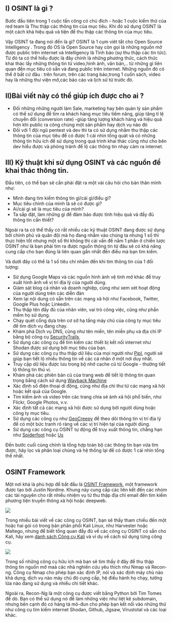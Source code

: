 ## I) OSINT  là gì ?

Bước đầu tiên trong 1 cuộc tấn công có chủ đích - hoặc 1 cuộc kiểm thử của red team là Thu thập các thông tin của mục tiêu. Khi đó sử dụng OSINT là một cách khá hiệu quả và tiện để thu thập các thông tin của mục tiêu.

Vậy OSINT ta đang nói đến là gì? 
OSINT là 1 cụm viêt tắt cho Open Source Intelligency . Trong đó OS là Open Source hay còn gọi là những nguồn mở được public trên internet và Intelligency là Tình báo (sự thu thập các tin tức). Từ đó ta có thể hiểu được là đây chính là những phương thức, cách thức khai thác lấy những thông tin từ video,hình ảnh, văn bản,.. từ những gì liên quan đến mục tiêu có sẵn và đang public trên internet. Những nguồn đó có thể ở bất cứ đâu : trên forum, trên các trang báo,trong 1 cuốn sách, video hay là những thư viện mở,các báo cáo và lịch sử từ trước đó.

## II)Bài viết này có thể giúp ích được cho ai ?  
*  Đối những những người làm Sale, marketing hay bên quản lý sản phẩm có thể sử dụng để tìm ra khách hàng mục tiêu tiềm năng, giúp tăng tỉ lệ chuyển đổi (conversion rate) -giúp tăng lượng khách hàng và hiệu quả hơn khi public ra công chúng một sản phẩm hay dịch vụ nào đó
*  Đối với 1 đội ngũ pentest và dev thì ta có sử dụng nhằm thu thập các thông tin của mục tiêu để có được 1 cái nhìn tổng quát và có những thông tin hữu ích để sử dụng trong quá trình khai thác cũng như cho bên dev hiểu được và phòng tránh để lộ các thông tin nhạy cảm ra internet.

## III) Kỹ thuật khi sử dụng OSINT và các nguồn để khai thác thông tin.
Đầu tiên, có thể bạn sẽ cần phải đặt ra một vài câu hỏi cho bản thân mình như:
* Mình đang tìm kiếm thông tin gì/cái gì/điều gì?
* Mục tiêu chính của mình là sẽ có được gì?
* Ai/cái gì sẽ là mục tiêu của mình?
* Ta sắp đặt, làm những gì để đảm bảo được tính hiệu quả và đầy đủ thông tin cần thiết? 

Ngoài ra ta có thể thấy có rất nhiều các kỹ thuật OSINT đang được sử dụng bởi chính phủ và quân đội mà họ đang nhắm vào chúng ta nhưng 1 số thì thực hiện tốt nhưng một số thì không thì cái vấn đề nằm 1 phần ở chiến lược OSINT như là bạn phải tìm ra được nguồn thông tin từ đâu sẽ có khả năng cung cấp cho bạn đúng là liên quan gần nhất đến điều mà bạn tìm kiếm.

Và dưới đây có thể là 1 số tiêu chí nhắm đến khi tìm thông tin của 1 đối tượng:

* Sử dụng Google Maps và các nguồn hình ảnh vệ tinh mở khác để truy xuất hình ảnh về vị trí địa lý của người dùng.
* Giám sát blog cá nhân và doanh nghiệp, cũng như xem xét hoạt động của người dùng trên các diễn đàn
* Xem lại nội dung có sẵn trên các mạng xã hội như Facebook, Twitter, Google Plus hoặc Linkedin.
* Thu thập tên đầy đủ của nhân viên, vai trò công việc, cũng như phần mềm họ sử dụng.
* Chạy quét cổng dựa trên cơ sở hạ tầng máy chủ của công ty mục tiêu để tìm dịch vụ đang chạy.
* Khám phá Dịch vụ DNS, cũng như tên miền, tên miền phụ và địa chỉ IP bằng bộ công cụ [SecurityTrails](https://securitytrails.com/).
* Sử dụng các công cụ để tìm kiếm các thiết bị kết nối internet như Shodan được sử dụng bởi mục tiêu của bạn.
* Sử dụng các công cụ thu thập dữ liệu của mọi người như [Pipl](https://pipl.com/), người sẽ giúp bạn tiết lộ nhiều thông tin về các cá nhân ở một nơi duy nhất.
* Truy cập dữ liệu được lưu trong bộ nhớ cache cũ từ Google - thường tiết lộ thông tin thú vị.
* Khám phá các phiên bản cũ của trang web để tiết lộ thông tin quan trọng bằng cách sử dụng [Wayback Machine](https://archive.org/web/)
* Xác định số điện thoại di động, cũng như địa chỉ thư từ các mạng xã hội hoặc kết quả của Google.
* Tìm kiếm ảnh và video trên các trang chia sẻ ảnh xã hội phổ biến, như Flickr, Google Photos, v.v.
* Xác định tất cả các mạng xã hội được sử dụng bởi người dùng hoặc công ty mục tiêu.
* Sử dụng các công cụ như [GeoCreepy](https://www.geocreepy.com/) để theo dõi thông tin vị trí địa lý để có một bức tranh rõ ràng về các vị trí hiện tại của người dùng.
* Sử dụng các công cụ OSINT tự động để truy xuất thông tin, chẳng hạn như [Spiderfoot](https://securitytrails.com/blog/spiderfoot-osint-automation-tool) hoặc [Us](https://securitytrails.com/blog/phantom-app-integration)

Đến bước cuối cùng chính là tổng hợp toàn bộ các thông tin bạn vừa tìm được, hãy lọc và phân loại chúng và hệ thống lại để có được 1 cái nhìn tổng thể nhất.

## OSINT Framework

Một nơi khá là phù hợp để bắt đầu là [OSINT Framework](https://osintframework.com/), một framework được tạo bởi Justin Nordine. Khung này cung cấp các liên kết đến các nhóm các tài nguyên cho rất nhiều nhiệm vụ từ thu thập địa chỉ email đến tìm kiếm phương tiện truyền thông xã hội hoặc deepweb.

![](https://images.viblo.asia/9f00b4c5-cedd-410e-a46d-a6fee256f797.png)

Trong nhiều bài viết về các công cụ OSINT, bạn sẽ thấy tham chiếu đến một hoặc hai gói có trong bản phân phối Kali Linux, như Harvester hoặc Maltego, nhưng để biết tổng quan đầy đủ về các công cụ OSINT có sẵn cho Kali, hãy xem [danh sách Công cụ Kali](https://tools.kali.org/tools-listing) và ví dụ về cách sử dụng từng công cụ.

![](https://images.viblo.asia/81d9a73f-9634-40fd-b305-abc87729de20.png)

Trong số những công cụ hữu ích mà bạn sẽ tìm thấy ở đây để thu thập thông tin nguồn mở maà các nhà nghiên cứu yêu thích như Nmap và Recon-ng. Công cụ Nmap cho phép bạn xác định IP, nói và xác định máy chủ nào khả dụng, dịch vụ nào máy chủ đó cung cấp, hệ điều hành họ chạy, tường lửa nào đang sử dụng và nhiều chi tiết khác.

Ngoài ra, Recon-Ng là một công cụ được viết bằng Python bởi Tim Tomes để dò. Bạn có thể sử dụng nó để làm những việc như liệt kê subdomain, nhưng bên cạnh đó có hàng tá mô-đun cho phép bạn kết nối vào những thứ như công cụ tìm kiếm internet Shodan, Github, Jigsaw, Virustotal và các loại khác.